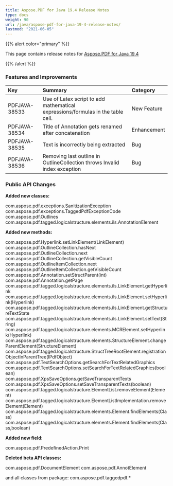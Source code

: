 ```yaml
---
title: Aspose.PDF for Java 19.4 Release Notes
type: docs
weight: 90
url: /java/aspose-pdf-for-java-19-4-release-notes/
lastmod: "2021-06-05"
---
```


{{% alert color="primary" %}}

This page contains release notes for [Aspose.PDF for Java 19.4](https://releases.aspose.com/java/repo/com/aspose/aspose-pdf/19.4/)

{{% /alert %}}
### **Features and Improvements**

|**Key**|**Summary**|**Category**|
| :- | :- | :- |
|PDFJAVA-38533|Use of Latex script to add mathematical expressions/formulas in the table cell.|New Feature|
|PDFJAVA-38534|Title of Annotation gets renamed after concatenation|Enhancement|
|PDFJAVA-38535|Text is incorrectly being extracted|Bug|
|PDFJAVA-38536|Removing last outline in OutlineCollection throws Invalid index exception|Bug|
### **Public API Changes**
**Added new classes:** 

com.aspose.pdf.exceptions.SanitizationException  
com.aspose.pdf.exceptions.TaggedPdfExceptionCode  
com.aspose.pdf.Outlines  
com.aspose.pdf.tagged.logicalstructure.elements.ils.AnnotationElement

**Added new methods:** 

com.aspose.pdf.Hyperlink.setLinkElement(LinkElement)  
com.aspose.pdf.OutlineCollection.hasNext  
com.aspose.pdf.OutlineCollection.next  
com.aspose.pdf.OutlineCollection.getVisibleCount  
com.aspose.pdf.OutlineItemCollection.next  
com.aspose.pdf.OutlineItemCollection.getVisibleCount  
com.aspose.pdf.Annotation.setStructParent(int)  
com.aspose.pdf.Annotation.getPage  
com.aspose.pdf.tagged.logicalstructure.elements.ils.LinkElement.getHyperlink  
com.aspose.pdf.tagged.logicalstructure.elements.ils.LinkElement.setHyperlink(Hyperlink)  
com.aspose.pdf.tagged.logicalstructure.elements.ils.LinkElement.getStructureTextState  
com.aspose.pdf.tagged.logicalstructure.elements.ils.LinkElement.setText(String)  
com.aspose.pdf.tagged.logicalstructure.elements.MCRElement.setHyperlink(Hyperlink)  
com.aspose.pdf.tagged.logicalstructure.elements.StructureElement.changeParentElement(StructureElement)  
com.aspose.pdf.tagged.logicalstructure.StructTreeRootElement.registrationObjectInParentTree(IPdfObject)  
com.aspose.pdf.TextSearchOptions.getSearchForTextRelatedGraphics  
com.aspose.pdf.TextSearchOptions.setSearchForTextRelatedGraphics(boolean)  
com.aspose.pdf.XpsSaveOptions.getSaveTransparentTexts  
com.aspose.pdf.XpsSaveOptions.setSaveTransparentTexts(boolean)  
com.aspose.pdf.tagged.logicalstructure.ElementList.removeElement(Element)  
com.aspose.pdf.tagged.logicalstructure.ElementListImplementation.removeElement(Element)  
com.aspose.pdf.tagged.logicalstructure.elements.Element.findElements(Class)  
com.aspose.pdf.tagged.logicalstructure.elements.Element.findElements(Class,boolean)  

**Added new field:**

com.aspose.pdf.PredefinedAction.Print

**Deleted beta API classes:**

com.aspose.pdf.DocumentElement
com.aspose.pdf.AnnotElement

and all classes from package: com.aspose.pdf.taggedpdf.*
